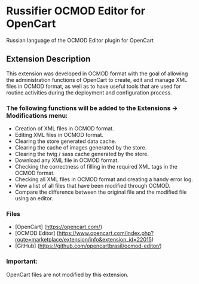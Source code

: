 # Russifier OCMOD Editor for OpenCart
Russian language of the OCMOD Editor plugin for OpenCart

## Extension Description
This extension was developed in OCMOD format with the goal of allowing the administration functions of OpenCart to create, edit and manage XML files in OCMOD format, as well as to have useful tools that are used for routine activities during the deployment and configuration process.

### The following functions will be added to the Extensions → Modifications menu:
- Creation of XML files in OCMOD format.
- Editing XML files in OCMOD format.
- Clearing the store generated data cache.
- Clearing the cache of images generated by the store.
- Clearing the twig / sass cache generated by the store.
- Download any XML file in OCMOD format.
- Checking the correctness of filling in the required XML tags in the OCMOD format.
- Checking all XML files in OCMOD format and creating a handy error log.
- View a list of all files that have been modified through OCMOD.
- Compare the difference between the original file and the modified file using an editor.


### Files
* [OpenCart] (https://opencart.com/)
* [OCMOD Editor] (https://www.opencart.com/index.php?route=marketplace/extension/info&extension_id=22015)
* [GitHub] (https://github.com/opencartbrasil/ocmod-editor/)

### Important:
OpenCart files are not modified by this extension. 
